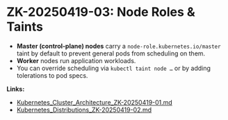 # ZK-20250419-03: Node Roles & Taints

- **Master (control‑plane) nodes** carry a `node-role.kubernetes.io/master` taint by default to prevent general pods from scheduling on them.  
- **Worker** nodes run application workloads.  
- You can override scheduling via `kubectl taint node …` or by adding tolerations to pod specs.

**Links:**
- [Kubernetes_Cluster_Architecture_ZK-20250419-01.md](Kubernetes_Cluster_Architecture_ZK-20250419-01.md)
- [Kubernetes_Distributions_ZK-20250419-02.md](Kubernetes_Distributions_ZK-20250419-02.md)

